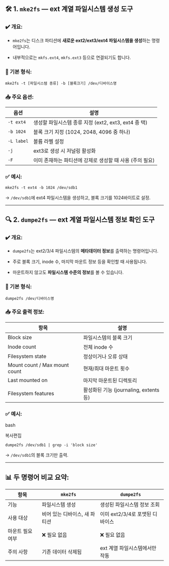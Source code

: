 ## 🛠️ 1. `mke2fs` — ext 계열 파일시스템 **생성 도구**

### ✔️ 개요:

- `mke2fs`는 디스크 파티션에 **새로운 ext2/ext3/ext4 파일시스템을 생성**하는 명령어입니다.
    
- 내부적으로는 `mkfs.ext4`, `mkfs.ext3` 등으로 연결되기도 합니다.
    

### 📌 기본 형식:

`mke2fs -t [파일시스템 종류] -b [블록크기] /dev/디바이스명`

### 📥 주요 옵션:

|옵션|설명|
|---|---|
|`-t ext4`|생성할 파일시스템 종류 지정 (ext2, ext3, ext4 중 택)|
|`-b 1024`|블록 크기 지정 (1024, 2048, 4096 중 하나)|
|`-L label`|볼륨 라벨 설정|
|`-j`|ext3로 생성 시 저널링 활성화|
|`-F`|이미 존재하는 파티션에 강제로 생성할 때 사용 (주의 필요)|

### ✅ 예시:

`mke2fs -t ext4 -b 1024 /dev/sdb1`

→ `/dev/sdb1`에 ext4 파일시스템을 생성하고, 블록 크기를 1024바이트로 설정.

---

## 🔍 2. `dumpe2fs` — ext 계열 파일시스템 **정보 확인 도구**

### ✔️ 개요:

- `dumpe2fs`는 ext2/3/4 파일시스템의 **메타데이터 정보**를 출력하는 명령어입니다.
    
- 주로 블록 크기, inode 수, 마지막 마운트 정보 등을 확인할 때 사용됩니다.
    
- 마운트하지 않고도 **파일시스템 수준의 정보**를 볼 수 있습니다.
    

### 📌 기본 형식:

`dumpe2fs /dev/디바이스명`

### 📥 주요 출력 정보:

|항목|설명|
|---|---|
|Block size|파일시스템의 블록 크기|
|Inode count|전체 inode 수|
|Filesystem state|정상이거나 오류 상태|
|Mount count / Max mount count|현재/최대 마운트 횟수|
|Last mounted on|마지막 마운트된 디렉토리|
|Filesystem features|활성화된 기능 (journaling, extents 등)|

### ✅ 예시:

bash

복사편집

`dumpe2fs /dev/sdb1 | grep -i 'block size'`

→ `/dev/sdb1`의 블록 크기만 출력.

---

## 📊 두 명령어 비교 요약:

|항목|`mke2fs`|`dumpe2fs`|
|---|---|---|
|기능|파일시스템 생성|생성된 파일시스템 정보 조회|
|사용 대상|비어 있는 디바이스, 새 파티션|이미 ext2/3/4로 포맷된 디바이스|
|마운트 필요 여부|❌ 필요 없음|❌ 필요 없음|
|주의 사항|기존 데이터 삭제됨|ext 계열 파일시스템에서만 작동|